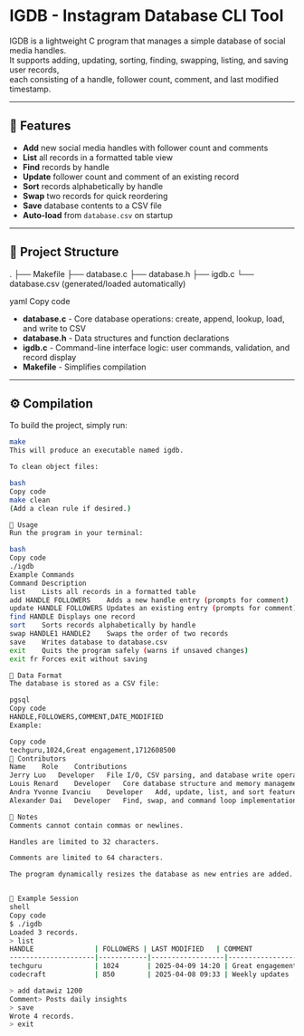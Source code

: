 # IGDB - Instagram Database CLI Tool

IGDB is a lightweight C program that manages a simple database of social media handles.  
It supports adding, updating, sorting, finding, swapping, listing, and saving user records,  
each consisting of a handle, follower count, comment, and last modified timestamp.

---

## 🚀 Features

- **Add** new social media handles with follower count and comments  
- **List** all records in a formatted table view  
- **Find** records by handle  
- **Update** follower count and comment of an existing record  
- **Sort** records alphabetically by handle  
- **Swap** two records for quick reordering  
- **Save** database contents to a CSV file  
- **Auto-load** from `database.csv` on startup  

---

## 📂 Project Structure

.
├── Makefile
├── database.c
├── database.h
├── igdb.c
└── database.csv (generated/loaded automatically)

yaml
Copy code

- **database.c** - Core database operations: create, append, lookup, load, and write to CSV  
- **database.h** - Data structures and function declarations  
- **igdb.c** - Command-line interface logic: user commands, validation, and record display  
- **Makefile** - Simplifies compilation  

---

## ⚙️ Compilation

To build the project, simply run:

```bash
make
This will produce an executable named igdb.

To clean object files:

bash
Copy code
make clean
(Add a clean rule if desired.)

🧠 Usage
Run the program in your terminal:

bash
Copy code
./igdb
Example Commands
Command	Description
list	Lists all records in a formatted table
add HANDLE FOLLOWERS	Adds a new handle entry (prompts for comment)
update HANDLE FOLLOWERS	Updates an existing entry (prompts for comment)
find HANDLE	Displays one record
sort	Sorts records alphabetically by handle
swap HANDLE1 HANDLE2	Swaps the order of two records
save	Writes database to database.csv
exit	Quits the program safely (warns if unsaved changes)
exit fr	Forces exit without saving

💾 Data Format
The database is stored as a CSV file:

pgsql
Copy code
HANDLE,FOLLOWERS,COMMENT,DATE_MODIFIED
Example:

Copy code
techguru,1024,Great engagement,1712608500
🧩 Contributors
Name	Role	Contributions
Jerry Luo	Developer	File I/O, CSV parsing, and database write operations
Louis Renard	Developer	Core database structure and memory management
Andra Yvonne Ivanciu	Developer	Add, update, list, and sort features
Alexander Dai	Developer	Find, swap, and command loop implementation

🧠 Notes
Comments cannot contain commas or newlines.

Handles are limited to 32 characters.

Comments are limited to 64 characters.

The program dynamically resizes the database as new entries are added.


🧰 Example Session
shell
Copy code
$ ./igdb
Loaded 3 records.
> list
HANDLE               | FOLLOWERS | LAST MODIFIED   | COMMENT
---------------------|------------|------------------|------------------------------
techguru             | 1024       | 2025-04-09 14:20 | Great engagement
codecraft            | 850        | 2025-04-08 09:33 | Weekly updates

> add datawiz 1200
Comment> Posts daily insights
> save
Wrote 4 records.
> exit
